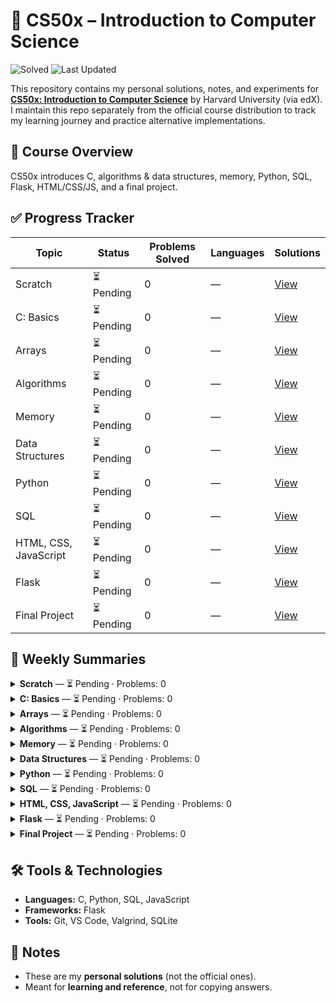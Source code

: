 # 📘 CS50x – Introduction to Computer Science

<!-- CS50X_BADGES_START -->
![Solved](https://img.shields.io/badge/Problems%20Solved-0-success) ![Last Updated](https://img.shields.io/badge/Last%20Updated-2025-09-03%2012%3A51%20UTC-blue)
<!-- CS50X_BADGES_END -->

This repository contains my personal solutions, notes, and experiments for **[CS50x: Introduction to Computer Science](https://cs50.harvard.edu/x/)** by Harvard University (via edX).  
I maintain this repo separately from the official course distribution to track my learning journey and practice alternative implementations.

## 🚀 Course Overview
CS50x introduces C, algorithms & data structures, memory, Python, SQL, Flask, HTML/CSS/JS, and a final project.

## ✅ Progress Tracker

<!-- CS50X_PROGRESS_START -->
| Topic | Status | Problems Solved | Languages | Solutions |
|-------|--------|------------------|-----------|-----------|
| Scratch | ⏳ Pending | 0 | — | [View](https://github.com/vinay1500/CS50x-Introduction-to-Computer-Science/tree/main/Week%200%20-%20Scratch) |
| C: Basics | ⏳ Pending | 0 | — | [View](https://github.com/vinay1500/CS50x-Introduction-to-Computer-Science/tree/main/Week%201%20-%20C) |
| Arrays | ⏳ Pending | 0 | — | [View](https://github.com/vinay1500/CS50x-Introduction-to-Computer-Science/tree/main/Week%202%20-%20Arrays) |
| Algorithms | ⏳ Pending | 0 | — | [View](https://github.com/vinay1500/CS50x-Introduction-to-Computer-Science/tree/main/Week%203%20-%20Algorithms) |
| Memory | ⏳ Pending | 0 | — | [View](https://github.com/vinay1500/CS50x-Introduction-to-Computer-Science/tree/main/Week%204%20-%20Memory) |
| Data Structures | ⏳ Pending | 0 | — | [View](https://github.com/vinay1500/CS50x-Introduction-to-Computer-Science/tree/main/Week%205%20-%20Data%20Structures) |
| Python | ⏳ Pending | 0 | — | [View](https://github.com/vinay1500/CS50x-Introduction-to-Computer-Science/tree/main/Week%206%20-%20Python) |
| SQL | ⏳ Pending | 0 | — | [View](https://github.com/vinay1500/CS50x-Introduction-to-Computer-Science/tree/main/Week%207%20-%20SQL) |
| HTML, CSS, JavaScript | ⏳ Pending | 0 | — | [View](https://github.com/vinay1500/CS50x-Introduction-to-Computer-Science/tree/main/Week%208%20-%20HTML%2C%20CSS%2C%20JavaScript) |
| Flask | ⏳ Pending | 0 | — | [View](https://github.com/vinay1500/CS50x-Introduction-to-Computer-Science/tree/main/Week%209%20-%20Flask) |
| Final Project | ⏳ Pending | 0 | — | [View](https://github.com/vinay1500/CS50x-Introduction-to-Computer-Science/tree/main/Final%20Project) |
<!-- CS50X_PROGRESS_END -->

## 📜 Weekly Summaries

<!-- CS50X_SUMMARY_START -->
<details><summary><strong>Scratch</strong> — ⏳ Pending · Problems: 0</summary>

**Language Breakdown:** —

_No files yet._
</details>

<details><summary><strong>C: Basics</strong> — ⏳ Pending · Problems: 0</summary>

**Language Breakdown:** —

_No files yet._
</details>

<details><summary><strong>Arrays</strong> — ⏳ Pending · Problems: 0</summary>

**Language Breakdown:** —

_No files yet._
</details>

<details><summary><strong>Algorithms</strong> — ⏳ Pending · Problems: 0</summary>

**Language Breakdown:** —

_No files yet._
</details>

<details><summary><strong>Memory</strong> — ⏳ Pending · Problems: 0</summary>

**Language Breakdown:** —

_No files yet._
</details>

<details><summary><strong>Data Structures</strong> — ⏳ Pending · Problems: 0</summary>

**Language Breakdown:** —

_No files yet._
</details>

<details><summary><strong>Python</strong> — ⏳ Pending · Problems: 0</summary>

**Language Breakdown:** —

_No files yet._
</details>

<details><summary><strong>SQL</strong> — ⏳ Pending · Problems: 0</summary>

**Language Breakdown:** —

_No files yet._
</details>

<details><summary><strong>HTML, CSS, JavaScript</strong> — ⏳ Pending · Problems: 0</summary>

**Language Breakdown:** —

_No files yet._
</details>

<details><summary><strong>Flask</strong> — ⏳ Pending · Problems: 0</summary>

**Language Breakdown:** —

_No files yet._
</details>

<details><summary><strong>Final Project</strong> — ⏳ Pending · Problems: 0</summary>

**Language Breakdown:** —

_No files yet._
</details>

<!-- CS50X_SUMMARY_END -->

## 🛠 Tools & Technologies
- **Languages:** C, Python, SQL, JavaScript  
- **Frameworks:** Flask  
- **Tools:** Git, VS Code, Valgrind, SQLite  

## 📌 Notes
- These are my **personal solutions** (not the official ones).
- Meant for **learning and reference**, not for copying answers.
